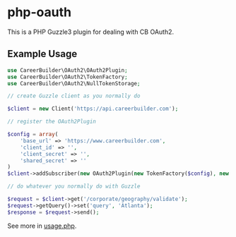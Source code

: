 php-oauth
=========

This is a PHP Guzzle3 plugin for dealing with CB OAuth2.

## Example Usage

```php
use CareerBuilder\OAuth2\OAuth2Plugin;
use CareerBuilder\OAuth2\TokenFactory;
use CareerBuilder\OAuth2\NullTokenStorage;

// create Guzzle client as you normally do

$client = new Client('https://api.careerbuilder.com');

// register the OAuth2Plugin

$config = array(
    'base_url' => 'https://www.careerbuilder.com',
    'client_id' => '',
    'client_secret' => '',
    'shared_secret' => ''
)
$client->addSubscriber(new OAuth2Plugin(new TokenFactory($config), new NullTokenStorage()));

// do whatever you normally do with Guzzle

$request = $client->get('/corporate/geography/validate');
$request->getQuery()->set('query', 'Atlanta');
$response = $request->send();
```

See more in [usage.php](https://github.com/cbdr/php-oauth/blob/master/usage.php).
